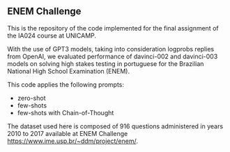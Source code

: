 ## ENEM Challenge
This is the repository of the code implemented for the final assignment of the IA024 course at UNICAMP.

With the use of GPT3 models, taking into consideration logprobs replies from OpenAI, we evaluated performance of davinci-002 and davinci-003 models on solving high stakes testing in portuguese for the Brazilian National High School Examination (ENEM).

This code applies the following prompts:
- zero-shot
- few-shots
- few-shots with Chain-of-Thought

The dataset used here is composed of 916 questions administered in years 2010 to 2017 available at ENEM Challenge <https://www.ime.usp.br/~ddm/project/enem/>.
